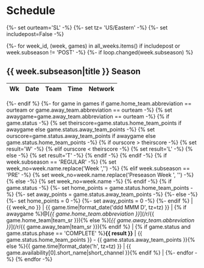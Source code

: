 # Schedule
{%- set ourteam='SL' -%}
{%- set tz= 'US/Eastern' -%}
{%- set includepost=False -%}

{%- for week_id, (week, games) in all_weeks.items() if includepost or week.subseason != 'POST' -%}
    {%- if loop.changed(week.subseason) %}

## {{ week.subseason|title }} Season

| Wk | Date | Team | Time | Network |
|:--:|:-----|-----:|:----:|:-------:|
{%- endif %}
    {%- for game in games if game.home_team.abbreviation == ourteam or game.away_team.abbreviation == ourteam -%}
        {% set awaygame=game.away_team.abbreviation == ourteam -%}
        {% if game.status -%}
        {% set theirscore=game.status.home_team_points if awaygame else game.status.away_team_points -%}
        {% set ourscore=game.status.away_team_points if awaygame else game.status.home_team_points -%}
        {% if ourscore > theirscore -%}
        {% set result='W' -%}
        {% elif ourscore < theirscore -%}
        {% set result='L' -%}
        {% else -%}
        {% set result='T' -%}
        {% endif -%}
        {% endif -%}
        {% if week.subseason == 'REGULAR' -%}
            {% set week_no=week.name.replace('Week ','') -%}
        {% elif week.subseason == 'PRE' -%}
            {% set week_no=week.name.replace('Preseason Week ', '') -%}
        {% else -%}
            {% set week_no=week.name -%}
        {% endif -%}
        {% if game.status -%}
            {%- set home_points = game.status.home_team_points -%}
            {%- set away_points = game.status.away_team_points -%}
        {%- else -%}
            {%- set home_points = 0 -%}
            {%- set away_points = 0 -%}
        {%- endif %}
| {{ week_no }} | {{ game.time|format_date('ddd MMM D', tz=tz) }} | {% if awaygame %}@[*{{ game.home_team.abbreviation }}*](/r/{{ game.home_team|team_sr }}){% else %}[*{{ game.away_team.abbreviation }}*](/r/{{ game.away_team|team_sr }}){% endif %} | {% if game.status and game.status.phase == 'COMPLETE' %}**{{ result }}** | {{ game.status.home_team_points }} - {{ game.status.away_team_points }}{% else %}{{ game.time|format_date('h', tz=tz) }} | {{ game.availability[0].short_name|short_channel }}{% endif %} |
    {%- endfor -%}
{% endfor -%}
